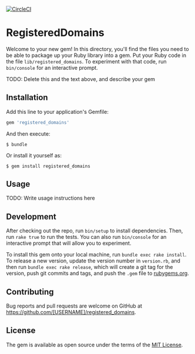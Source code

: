 [![CircleCI](https://circleci.com/gh/hortoncd/registered_domains.svg?style=svg)](https://circleci.com/gh/hortoncd/registered_domains)

# RegisteredDomains

Welcome to your new gem! In this directory, you'll find the files you need to be able to package up your Ruby library into a gem. Put your Ruby code in the file `lib/registered_domains`. To experiment with that code, run `bin/console` for an interactive prompt.

TODO: Delete this and the text above, and describe your gem

## Installation

Add this line to your application's Gemfile:

```ruby
gem 'registered_domains'
```

And then execute:

    $ bundle

Or install it yourself as:

    $ gem install registered_domains

## Usage

TODO: Write usage instructions here

## Development

After checking out the repo, run `bin/setup` to install dependencies. Then, run `rake true` to run the tests. You can also run `bin/console` for an interactive prompt that will allow you to experiment.

To install this gem onto your local machine, run `bundle exec rake install`. To release a new version, update the version number in `version.rb`, and then run `bundle exec rake release`, which will create a git tag for the version, push git commits and tags, and push the `.gem` file to [rubygems.org](https://rubygems.org).

## Contributing

Bug reports and pull requests are welcome on GitHub at https://github.com/[USERNAME]/registered_domains.

## License

The gem is available as open source under the terms of the [MIT License](https://opensource.org/licenses/MIT).
